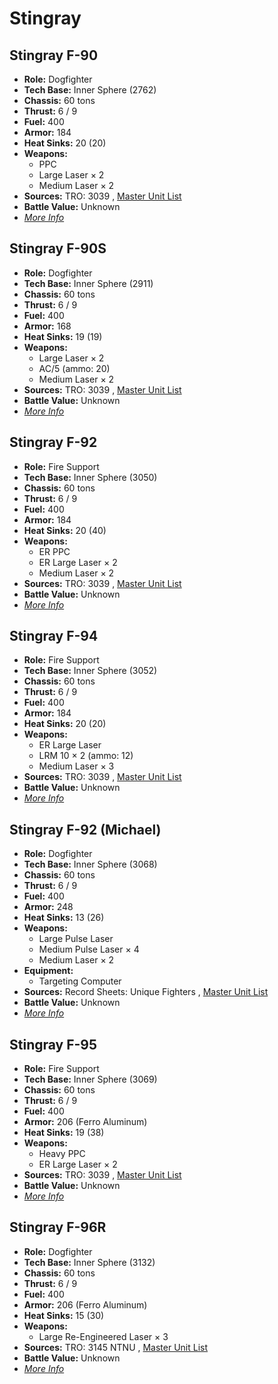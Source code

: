 # Stingray 

## Stingray F-90 

- **Role:** Dogfighter 
- **Tech Base:** Inner Sphere (2762) 
- **Chassis:** 60 tons 
- **Thrust:** 6 / 9 
- **Fuel:** 400 
- **Armor:** 184 
- **Heat Sinks:** 20 (20) 
- **Weapons:** 
  - PPC 
  - Large Laser × 2 
  - Medium Laser × 2 
- **Sources:** TRO: 3039 , [Master Unit List](http://masterunitlist.info/Unit/Details/3069) 
- **Battle Value:** Unknown 
- [*More Info*](stingray/stingray_f-90.md) 

## Stingray F-90S 

- **Role:** Dogfighter 
- **Tech Base:** Inner Sphere (2911) 
- **Chassis:** 60 tons 
- **Thrust:** 6 / 9 
- **Fuel:** 400 
- **Armor:** 168 
- **Heat Sinks:** 19 (19) 
- **Weapons:** 
  - Large Laser × 2 
  - AC/5 (ammo: 20) 
  - Medium Laser × 2 
- **Sources:** TRO: 3039 , [Master Unit List](http://masterunitlist.info/Unit/Details/3070) 
- **Battle Value:** Unknown 
- [*More Info*](stingray/stingray_f-90s.md) 

## Stingray F-92 

- **Role:** Fire Support 
- **Tech Base:** Inner Sphere (3050) 
- **Chassis:** 60 tons 
- **Thrust:** 6 / 9 
- **Fuel:** 400 
- **Armor:** 184 
- **Heat Sinks:** 20 (40) 
- **Weapons:** 
  - ER PPC 
  - ER Large Laser × 2 
  - Medium Laser × 2 
- **Sources:** TRO: 3039 , [Master Unit List](http://masterunitlist.info/Unit/Details/3071) 
- **Battle Value:** Unknown 
- [*More Info*](stingray/stingray_f-92.md) 

## Stingray F-94 

- **Role:** Fire Support 
- **Tech Base:** Inner Sphere (3052) 
- **Chassis:** 60 tons 
- **Thrust:** 6 / 9 
- **Fuel:** 400 
- **Armor:** 184 
- **Heat Sinks:** 20 (20) 
- **Weapons:** 
  - ER Large Laser 
  - LRM 10 × 2 (ammo: 12) 
  - Medium Laser × 3 
- **Sources:** TRO: 3039 , [Master Unit List](http://masterunitlist.info/Unit/Details/3073) 
- **Battle Value:** Unknown 
- [*More Info*](stingray/stingray_f-94.md) 

## Stingray F-92 (Michael) 

- **Role:** Dogfighter 
- **Tech Base:** Inner Sphere (3068) 
- **Chassis:** 60 tons 
- **Thrust:** 6 / 9 
- **Fuel:** 400 
- **Armor:** 248 
- **Heat Sinks:** 13 (26) 
- **Weapons:** 
  - Large Pulse Laser 
  - Medium Pulse Laser × 4 
  - Medium Laser × 2 
- **Equipment:** 
  - Targeting Computer 
- **Sources:** Record Sheets: Unique Fighters , [Master Unit List](http://masterunitlist.info/Unit/Details/3072) 
- **Battle Value:** Unknown 
- [*More Info*](stingray/stingray_f-92_michael.md) 

## Stingray F-95 

- **Role:** Fire Support 
- **Tech Base:** Inner Sphere (3069) 
- **Chassis:** 60 tons 
- **Thrust:** 6 / 9 
- **Fuel:** 400 
- **Armor:** 206 (Ferro Aluminum) 
- **Heat Sinks:** 19 (38) 
- **Weapons:** 
  - Heavy PPC 
  - ER Large Laser × 2 
- **Sources:** TRO: 3039 , [Master Unit List](http://masterunitlist.info/Unit/Details/3074) 
- **Battle Value:** Unknown 
- [*More Info*](stingray/stingray_f-95.md) 

## Stingray F-96R 

- **Role:** Dogfighter 
- **Tech Base:** Inner Sphere (3132) 
- **Chassis:** 60 tons 
- **Thrust:** 6 / 9 
- **Fuel:** 400 
- **Armor:** 206 (Ferro Aluminum) 
- **Heat Sinks:** 15 (30) 
- **Weapons:** 
  - Large Re-Engineered Laser × 3 
- **Sources:** TRO: 3145 NTNU , [Master Unit List](http://masterunitlist.info/Unit/Details/6814) 
- **Battle Value:** Unknown 
- [*More Info*](stingray/stingray_f-96r.md) 

